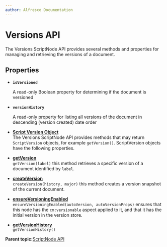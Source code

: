 ```yaml
---
author: Alfresco Documentation
---
```


# Versions API

The Versions ScriptNode API provides several methods and properties for managing and retrieving the versions of a document.

## Properties

-   **`isVersioned`**

    A read-only Boolean property for determining if the document is versioned

-   **`versionHistory`**

    A read-only property for listing all versions of the document in descending \(version created\) date order


-   **[Script Version Object](../references/API-JS-ScriptVersion.md)**  
The Versions ScriptNode API provides methods that may return `ScriptVersion` objects, for example `getVersion()`. ScriptVersion objects have the following properties.
-   **[getVersion](../references/API-JS-getVersion.md)**  
`getVersion(label)` this method retrieves a specific version of a document identified by `label`.
-   **[createVersion](../references/API-JS-createVersion.md)**  
`createVersion(history, major)` this method creates a version snapshot of the current document.
-   **[ensureVersioningEnabled](../references/API-JS-ensureVersioningEnabled.md)**  
 `ensureVersioningEnabled(autoVersion, autoVersionProps)` ensures that this node has the `cm:versionable` aspect applied to it, and that it has the initial version in the version store.
-   **[getVersionHistory](../references/API-JS-getVersionHistory.md)**  
 `getVersionHistory()`

**Parent topic:**[ScriptNode API](../references/API-JS-ScriptNode.md)

